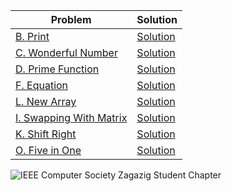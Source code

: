 | Problem                                                     | Solution                              |
| ------------------------------------------------------------| -------------------------------------|
| [B. Print](https://codeforces.com/group/MWSDmqGsZm/contest/223205/problem/B)                   | [Solution](./Print.cpp)              |
| [C. Wonderful Number](https://codeforces.com/group/MWSDmqGsZm/contest/223205/problem/C)       | [Solution](./Wonderful_Number.cpp)   |
| [D. Prime Function](https://codeforces.com/group/MWSDmqGsZm/contest/223205/problem/D)          | [Solution](./Prime_Function.cpp)     |
| [F. Equation](https://codeforces.com/group/MWSDmqGsZm/contest/223205/problem/F)                | [Solution](./Equation.cpp)           |
| [L. New Array](https://codeforces.com/group/MWSDmqGsZm/contest/223205/problem/L)                | [Solution](./New_Array.cpp)          |
| [I. Swapping With Matrix](https://codeforces.com/group/MWSDmqGsZm/contest/223205/problem/I)    | [Solution](./Swapping_With_Matrix.cpp) |
| [K. Shift Right](https://codeforces.com/group/MWSDmqGsZm/contest/223205/problem/K)             | [Solution](./Shift_Right.cpp)       |
| [O. Five in One](https://codeforces.com/group/MWSDmqGsZm/contest/223205/problem/O)             | [Solution](./Five_in_One.cpp)       |

![IEEE Computer Society Zagazig Student Chapter](https://github.com/AnisEmad/IEEE-CS-Rookies-2024/assets/58657706/28fddd2d-7709-4705-ae3d-dd5fd78ecad5)